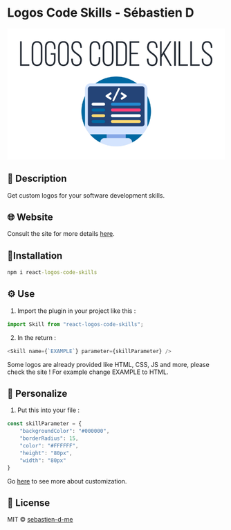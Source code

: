 <meta property="og:image" content="https://raw.githubusercontent.com/sebastien-d-me/logos-code-skills/main/Logo.jpg">

# Logos Code Skills - Sébastien D
<img alt="Logos Code Skills logo" src="Logo.jpg" />

## 📖 Description
Get custom logos for your software development skills.


## 🌐 Website
Consult the site for more details [here](https://sebastien-d-me.github.io/logos-code-skills).


## 📜Installation
```cmd
npm i react-logos-code-skills
```


## ⚙️ Use
1. Import the plugin in your project like this : 
```javascript
import Skill from "react-logos-code-skills";
```

2. In the return : 
```javascript
<Skill name={`EXAMPLE`} parameter={skillParameter} />
```
Some logos are already provided like HTML, CSS, JS and more, please check the site !
For example change EXAMPLE to HTML.


## 🎨 Personalize
1. Put this into your file :
```javascript
const skillParameter = {
	"backgroundColor": "#000000",
	"borderRadius": 15,
	"color": "#FFFFFF",
	"height": "80px",
	"width": "80px"
}
```
Go [here](https://sebastien-d-me.github.io/logos-code-skills/) to see more about customization.


## 📝 License
MIT © [sebastien-d-me](https://github.com/sebastien-d-me)
